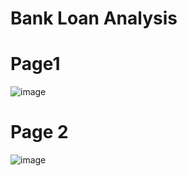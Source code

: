 # Bank Loan Analysis
# Page1
![image](https://github.com/charliethomasct82/bank_loan_analysis/assets/93368865/d5b1af0d-b096-490b-a364-bb96b5d184d8)
# Page 2
![image](https://github.com/charliethomasct82/bank_loan_analysis/assets/93368865/d2743838-c75e-4223-9aae-32e894b06aec)





